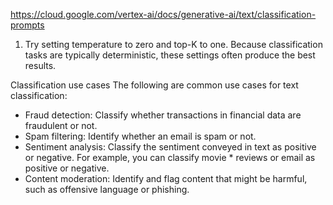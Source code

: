 https://cloud.google.com/vertex-ai/docs/generative-ai/text/classification-prompts

1. Try setting temperature to zero and top-K to one. Because classification tasks are typically deterministic, these settings often produce the best results.

Classification use cases
The following are common use cases for text classification:

- Fraud detection: Classify whether transactions in financial data are fraudulent or not.
- Spam filtering: Identify whether an email is spam or not.
- Sentiment analysis: Classify the sentiment conveyed in text as positive or negative. For example, you can classify movie \* reviews or email as positive or negative.
- Content moderation: Identify and flag content that might be harmful, such as offensive language or phishing.
